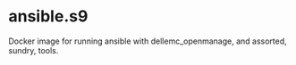 # ansible.s9

Docker image for running ansible with dellemc_openmanage, and assorted, sundry, tools.

